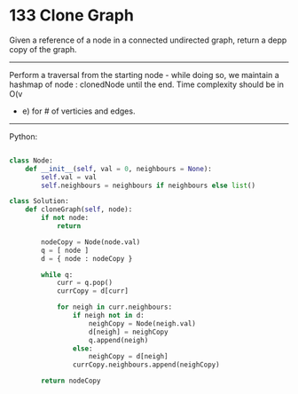 133 Clone Graph
===============

Given a reference of a node in a connected undirected graph, return a depp copy
of the graph.

---

Perform a traversal from the starting node - while doing so, we maintain
a hashmap of node : clonedNode until the end. Time complexity should be in O(v
+ e) for # of verticies and edges.

---

Python:

```python

class Node:
    def __init__(self, val = 0, neighbours = None):
        self.val = val
        self.neighbours = neighbours if neighbours else list()

class Solution:
    def cloneGraph(self, node):
        if not node:
            return

        nodeCopy = Node(node.val)
        q = [ node ]
        d = { node : nodeCopy }

        while q:
            curr = q.pop()
            currCopy = d[curr]

            for neigh in curr.neighbours:
                if neigh not in d:
                    neighCopy = Node(neigh.val)
                    d[neigh] = neighCopy
                    q.append(neigh)
                else:
                    neighCopy = d[neigh]
                currCopy.neighbours.append(neighCopy)

        return nodeCopy
```
